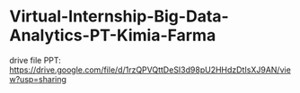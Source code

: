 # Virtual-Internship-Big-Data-Analytics-PT-Kimia-Farma

drive file PPT: https://drive.google.com/file/d/1rzQPVQttDeSI3d98pU2HHdzDtIsXJ9AN/view?usp=sharing
